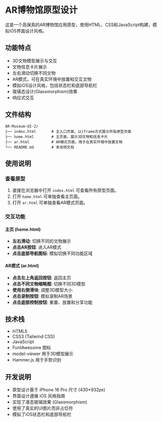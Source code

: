 # AR博物馆原型设计

这是一个高保真的AR博物馆应用原型，使用HTML、CSS和JavaScript构建，模拟iOS界面设计风格。

## 功能特点

- 3D文物模型展示与交互
- 文物信息卡片展示
- 左右滑动切换不同文物
- AR模式，可在真实环境中放置和交互文物
- 模拟iOS设计风格，包括状态栏和底部导航栏
- 玻璃态设计(Glassmorphism)效果
- 响应式交互

## 文件结构

```
AR-Museum-UI-2/
├── index.html       # 主入口页面，以iframe方式展示所有原型页面
├── home.html        # 主页面，展示3D文物和信息卡片
├── ar.html          # AR模式页面，用于在真实环境中放置文物
└── README.md        # 本说明文档
```

## 使用说明

### 查看原型

1. 直接在浏览器中打开 `index.html` 可查看所有原型页面。
2. 打开 `home.html` 可单独查看主页面。
3. 打开 `ar.html` 可单独查看AR模式页面。

### 交互功能

#### 主页 (home.html)

- **左右滑动**: 切换不同的文物展示
- **点击AR按钮**: 进入AR模式
- **点击底部导航图标**: 模拟切换不同功能区域

#### AR模式 (ar.html)

- **点击左上角返回按钮**: 返回主页
- **点击不同文物缩略图**: 切换不同3D模型
- **使用右侧滑块**: 调整3D模型大小
- **点击录制按钮**: 模拟录制AR场景
- **点击底部控制按钮**: 重置、放置和分享功能

## 技术栈

- HTML5
- CSS3 (Tailwind CSS)
- JavaScript
- FontAwesome 图标
- model-viewer 用于3D模型展示
- Hammer.js 用于手势识别

## 开发说明

- 原型设计基于 iPhone 16 Pro 尺寸 (430×932px)
- 界面设计遵循 iOS 风格指南
- 实现了液态玻璃效果 (Glassmorphism)
- 使用了真实的UI图片而非占位符
- 模拟了iOS状态栏和底部导航栏
